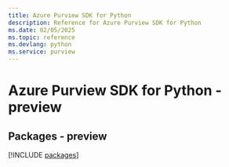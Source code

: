 ```yaml
---
title: Azure Purview SDK for Python
description: Reference for Azure Purview SDK for Python
ms.date: 02/05/2025
ms.topic: reference
ms.devlang: python
ms.service: purview
---
```

# Azure Purview SDK for Python - preview
## Packages - preview
[!INCLUDE [packages](purview-index.md)]